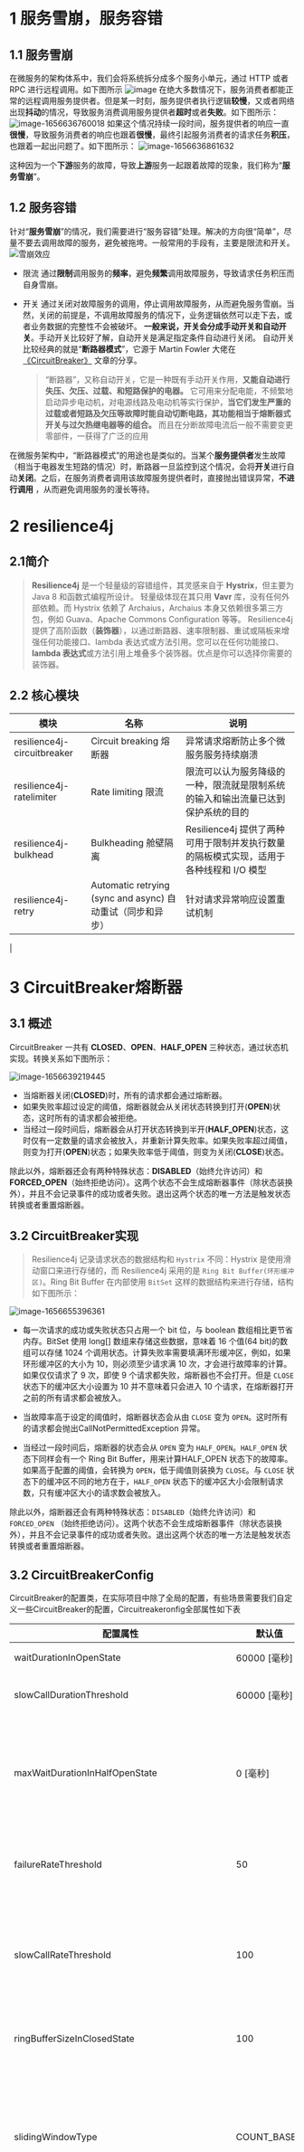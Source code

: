 # 1 服务雪崩，服务容错

## 1.1 服务雪崩

在微服务的架构体系中，我们会将系统拆分成多个服务小单元，通过 HTTP 或者 RPC 进行远程调用。如下图所示
![image](https://oss.sparksys.top/halo/image.png)
在绝大多数情况下，服务消费者都能正常的远程调用服务提供者。但是某一时刻，服务提供者执行逻辑**较慢**，又或者网络出现**抖动**的情况，导致服务消费调用服务提供者**超时**或者**失败**。如下图所示：
![image-1656636760018](https://oss.sparksys.top/halo/image-1656636760018.png)
如果这个情况持续一段时间，服务提供者的响应一直**很慢**，导致服务消费者的响应也跟着**很慢**，最终引起服务消费者的请求任务**积压**，也跟着一起出问题了。如下图所示：
![image-1656636861632](https://oss.sparksys.top/halo/image-1656636861632.png)

这种因为一个**下游**服务的故障，导致**上游**服务一起跟着故障的现象，我们称为“**服务雪崩**”。

## 1.2 服务容错

针对“**服务雪崩**”的情况，我们需要进行“服务容错”处理。解决的方向很“简单”，尽量不要去调用故障的服务，避免被拖垮。一般常用的手段有，主要是限流和开关。
![雪崩效应](https://oss.sparksys.top/halo/%E9%9B%AA%E5%B4%A9%E6%95%88%E5%BA%94.jpg)

- 限流
  通过**限制**调用服务的**频率**，避免**频繁**调用故障服务，导致请求任务积压而自身雪崩。

- 开关
  通过关闭对故障服务的调用，停止调用故障服务，从而避免服务雪崩。当然，关闭的前提是，不调用故障服务的情况下，业务逻辑依然可以走下去，或者业务数据的完整性不会被破坏。
  **一般来说，开关会分成手动开关和自动开关**。手动开关比较好了解，自动开关是满足指定条件自动进行关闭。
  自动开关比较经典的就是“**断路器模式**”，它源于 Martin Fowler 大佬在 [《CircuitBreaker》](https://martinfowler.com/bliki/CircuitBreaker.html) 文章的分享。
  > “断路器”，又称自动开关，它是一种既有手动开关作用，**又能自动进行失压、欠压、过载、和短路保护的电器。**
  它可用来分配电能，不频繁地启动异步电动机，对电源线路及电动机等实行保护，**当它们发生严重的过载或者短路及欠压等故障时能自动切断电路，其功能相当于熔断器式开关与过欠热继电器等的组合。** 而且在分断故障电流后一般不需要变更零部件，一获得了广泛的应用

在微服务架构中，“断路器模式”的用途也是类似的。当某个**服务提供者**发生故障（相当于电器发生短路的情况）时，断路器一旦监控到这个情况，会将**开关**进行自动**关闭**。之后，在服务消费者调用该故障服务提供者时，直接抛出错误异常，**不进行调用**
，从而避免调用服务的漫长等待。

# 2 resilience4j

## 2.1简介

> **Resilience4j** 是一个轻量级的容错组件，其灵感来自于 **Hystrix**，但主要为 Java 8 和函数式编程所设计。
> 轻量级体现在其只用 **Vavr** 库，没有任何外部依赖。而 Hystrix 依赖了 Archaius，Archaius 本身又依赖很多第三方包，例如 Guava、Apache Commons Configuration 等等。
> Resilience4j 提供了高阶函数（**装饰器**），以通过断路器、速率限制器、重试或隔板来增强任何功能接口、lambda 表达式或方法引用。您可以在任何功能接口、**lambda 表达式**或方法引用上堆叠多个装饰器。优点是你可以选择你需要的装饰器。

## 2.2 核心模块

|模块|名称|说明|
| ----| ----| ----|
|resilience4j-circuitbreaker|Circuit breaking 熔断器|异常请求熔断防止多个微服务服务持续崩溃|
|resilience4j-ratelimiter| Rate limiting 限流|限流可以认为服务降级的一种，限流就是限制系统的输入和输出流量已达到保护系统的目的|
|resilience4j-bulkhead|Bulkheading 舱壁隔离|Resilience4j 提供了两种可用于限制并发执行数量的隔板模式实现，适用于各种线程和 I/O 模型|
|resilience4j-retry|Automatic retrying (sync and async) 自动重试（同步和异步）|针对请求异常响应设置重试机制
|

# 3 CircuitBreaker熔断器

## 3.1 概述

CircuitBreaker 一共有  **CLOSED**、**OPEN**、**HALF_OPEN**  三种状态，通过状态机实现。转换关系如下图所示：

![image-1656639219445](https://oss.sparksys.top/halo/image-1656639219445.png)

- 当熔断器关闭(**CLOSED**)时，所有的请求都会通过熔断器。
- 如果失败率超过设定的阈值，熔断器就会从关闭状态转换到打开(**OPEN**)状态，这时所有的请求都会被拒绝。
- 当经过一段时间后，熔断器会从打开状态转换到半开(**HALF_OPEN**)状态，这时仅有一定数量的请求会被放入，并重新计算失败率。如果失败率超过阈值，则变为打开(**OPEN**)状态；如果失败率低于阈值，则变为关闭(**CLOSE**)状态。

除此以外，熔断器还会有两种特殊状态：**DISABLED**（始终允许访问）和 **FORCED_OPEN**（始终拒绝访问）。这两个状态不会生成熔断器事件（除状态装换外），并且不会记录事件的成功或者失败。退出这两个状态的唯一方法是触发状态转换或者重置熔断器。

## 3.2 CircuitBreaker实现

> Resilience4j 记录请求状态的数据结构和 <code>Hystrix</code> 不同：Hystrix 是使用滑动窗口来进行存储的，而 Resilience4j 采用的是 <code>Ring Bit Buffer(环形缓冲区)</code>。Ring Bit
> Buffer 在内部使用 <code>BitSet</code> 这样的数据结构来进行存储，结构如下图所示：

![image-1656655396361](https://oss.sparksys.top/halo/image-1656655396361.png)

- 每一次请求的成功或失败状态只占用一个 bit 位，与 boolean 数组相比更节省内存。BitSet 使用 long[] 数组来存储这些数据，意味着 16 个值(64 bit)的数组可以存储 1024 个调用状态。计算失败率需要填满环形缓冲区，例如，如果环形缓冲区的大小为
  10，则必须至少请求满 10 次，才会进行故障率的计算。如果仅仅请求了 9 次，即使 9 个请求都失败，熔断器也不会打开。但是 <code>CLOSE</code> 状态下的缓冲区大小设置为 10 并不意味着只会进入 10 个请求，在熔断器打开之前的所有请求都会被放入。

- 当故障率高于设定的阈值时，熔断器状态会从由 <code>CLOSE</code> 变为 <code>OPEN</code>。这时所有的请求都会抛出CallNotPermittedException 异常。
- 当经过一段时间后，熔断器的状态会从 <code>OPEN</code> 变为 <code>HALF_OPEN</code>。<code>HALF_OPEN</code> 状态下同样会有一个 Ring Bit Buffer，用来计算HALF_OPEN
  状态下的故障率。如果高于配置的阈值，会转换为 <code>OPEN</code>，低于阈值则装换为 <code>CLOSE</code>。与 <code>CLOSE</code> 状态下的缓冲区不同的地方在于，<code>HALF_OPEN</code>
  状态下的缓冲区大小会限制请求数，只有缓冲区大小的请求数会被放入。

除此以外，熔断器还会有两种特殊状态：<code>DISABLED</code>（始终允许访问）和 <code>FORCED_OPEN</code>
（始终拒绝访问）。这两个状态不会生成熔断器事件（除状态装换外），并且不会记录事件的成功或者失败。退出这两个状态的唯一方法是触发状态转换或者重置熔断器。

## 3.2  CircuitBreakerConfig

CircuitBreaker的配置类，在实际项目中除了全局的配置，有些场景需要我们自定义一些CircuitBreaker的配置，Circuitreakeronfig全部属性如下表

| 配置属性                                     | 默认值                                                   | 描述                                                         |
| -------------------------------------------- | -------------------------------------------------------- | ------------------------------------------------------------ |
| waitDurationInOpenState                      | 60000 [毫秒]                                             | 半从打开转换到打开之前应等待的时间。                         |
| slowCallDurationThreshold                    | 60000 [毫秒]                                             | 配置持续时间阈值，该数值的呼叫速度缓慢并增加呼叫的速度。     |
| maxWaitDurationInHalfOpenState               | 0 [毫秒]                                                 | 配置最大等待持续时间，控制断路器在切换到打开状态之前可以保持在半开状态的最长时间。<br/>值 0 表示断路器将在 HalfOpen 状态无限等待，直到所有允许的调用都完成。 |
| failureRateThreshold                         | 50                                                       | 以百分比形式配置失败率阈值。<br/>当故障率等于或大于阈值时，断路器转换为断开并开始短路调用。 |
| slowCallRateThreshold                        | 100                                                      | 以百分比配置阈值。当呼叫持续时间大于 或等于阈值时，断路器将呼叫视为慢速呼叫。当慢速呼叫的百分比等于或大于阈值时，断路器转换为断开并开始短路呼叫。slowCallDurationThreshold |
| ringBufferSizeInClosedState                  | 100                                                      | 设置当断路器处于CLOSED状态下的ring buffer的大小，它存储了最近一段时间请求的成功失败状态。 |
| slidingWindowType                            | COUNT_BASED                                              | 配置用于记录CircuitBreaker关闭时调用结果的滑动窗口的类型。<br/>滑动窗口可以是基于计数的，也可以是基于时间的。<br/>如果滑动窗口为 COUNT_BASED，则记录并汇总最后一次调用。 如果滑动窗口是 TIME_BASED，则记录和聚合最后几秒的调用 |
| slidingWindowSize                            | 100                                                      | 配置用于记录关闭时调用窗口的窗口大小。                       |
| minimumNumberOfCalls                         | 100                                                      | 配置在断路器计算错误率或慢速调用率之前所需的最小调用数（每个滑动窗口周期）。<br/>例如，如果minimumNumberOfCalls为10，则必须至少记录10个呼叫，然后才能计算失败率。<br/>如果仅记录了9个呼叫，则即使有9个呼叫都失败，断路器也不会转换为打开状态。 |
| permittedNumberOfCallsInHalfOpenState        | 10                                                       | 配置半开时允许的呼叫数量                                     |
| ringBufferSizeInHalfOpenState                | 10                                                       | 设置当断路器处于HALF_OPEN状态下的ring buffer的大小,它存储了最近一段时间请求的成功失败状态。 |
| automaticTransitionFromOpenToHalfOpenEnabled | false                                                    | 如果设置为 true，则意味着 CircuitBreaker 将自动从打开状态转换为半打开状态，并且不需要调用来触发转换。创建一个线程来监视 CircuitBreakers 的所有实例，一旦 waitDurationInOpenState 通过，将它们转换为 HALF_OPEN。然而，如果设置为 false，则仅在进行调用时才会转换到 HALF_OPEN，即使在传递了 waitDurationInOpenState 之后也是如此。这里的优点是没有线程监视所有断路器的状态。 |
| writableStackTraceEnabled                    | true                                                     | 配置控制 CallNotPermittedException 的堆栈跟踪中的信息量      |
| allowHealthIndicatorToFail                   | false                                                    | 允许运行状况指标失效                                         |
| eventConsumerBufferSize                      | null                                                     | 事件缓冲区大小                                               |
| registerHealthIndicator                      | null                                                     | 健康监测                                                     |
| recordFailurePredicate                       | throwable -> true<br/>默认情况下，所有异常都记录为失败。 | 一个自定义Predicate，用于评估是否应将异常记录为失败。<br/>如果异常应算作失败，则谓词必须返回 true。如果异常<br/>应算作成功，则谓词必须返回 false，除非异常被 显式忽略。 |
| recordExceptions                             | null                                                     | 记录为失败并因此增加失败率的异常列表。<br/>任何匹配或从列表之一继承的异常都算作失败，除非通过。 如果您指定异常列表，则所有其他异常都算作成功，除非它们被明确忽略 |
| ignoreExceptions                             | null                                                     | 被忽略且既不计为失败也不计为成功的异常列表。                 |
| baseConfig                                   | null                                                     | 默认的实例配置                                               |
| enableExponentialBackoff                     | null                                                     | 是否允许使用指数退避算法进行重试间隔时间的计算               |
| exponentialBackoffMultiplier                 | null                                                     | 指数退避乘数值                                               |
| exponentialMaxWaitDurationInOpenState        | null                                                     | 指数最大间隔值                                               |
| enableRandomizedWait                         | null                                                     | 启用随机延迟策略或不启用重试策略延迟的标志                   |
| randomizedWaitFactor                         | null                                                     | 随机延迟因子值                                               |
|                                              |                                                          |                                                              |

## 3.3 CircuitBreaker源码实现

源码实现在CircuitBreaker.decorateCheckedSupplier()方法，见下图：

![image-1656813648686](https://oss.sparksys.top/halo/image-1656813648686.png)

```java
static <T> CheckedFunction0<T> decorateCheckedSupplier(CircuitBreaker circuitBreaker,
        CheckedFunction0<T> supplier) {
        return () -> {
            // 申请执行函数方法supplier.apply()的许可
            // 具体逻辑在CircuiBreakerStateMachine中的CircuitBreakerState中实现
            circuitBreaker.acquirePermission();
            final long start = circuitBreaker.getCurrentTimestamp();
            try {
                // 执行目标方法
                T result = supplier.apply();
                long duration = circuitBreaker.getCurrentTimestamp() - start;
                //目标方法执行完调用onResult(),check result最终调用onSuccess()
                circuitBreaker.onResult(duration, circuitBreaker.getTimestampUnit(), result);
                return result;
            } catch (Exception exception) {
                // Do not handle java.lang.Error
                long duration = circuitBreaker.getCurrentTimestamp() - start;
                // 如果出现异常就调用onError(),执行onError策略的逻辑
                circuitBreaker.onError(duration, circuitBreaker.getTimestampUnit(), exception);
                throw exception;
            }
        };
    }
```

大体流程如下图

![circuitBreaker原理](https://oss.sparksys.top/halo/circuitBreaker%E5%8E%9F%E7%90%86.jpg)

## 3.4 CircuitBreaker使用示例

1. .引入maven依赖

```xml
<!-- 引入 Resilience4j Starter 相关依赖，并实现对其的自动配置 -->
<dependency>
  <groupId>io.github.resilience4j</groupId>
  <artifactId>resilience4j-spring-boot2</artifactId>
  <version>1.4.0</version>
</dependency>
```

2. 配置文件
   创建 application.yml 配置文件，添加 Resilience4j CircuitBreaker 相关配置项。

```yaml
resilience4j:
  # Resilience4j 的熔断器配置项，对应 CircuitBreakerProperties 属性类
  circuitbreaker:
    instances:
      backendA:
        failure-rate-threshold: 50 # 熔断器关闭状态和半开状态使用的同一个失败率阈值，单位：百分比。默认为 50
        ring-buffer-size-in-closed-state: 5 # 熔断器关闭状态的缓冲区大小，不会限制线程的并发量，在熔断器发生状态转换前所有请求都会调用后端服务。默认为 100
        ring-buffer-size-in-half-open-state: 5 # 熔断器半开状态的缓冲区大小，会限制线程的并发量。例如，缓冲区为 10 则每次只会允许 10 个请求调用后端服务。默认为 10
        wait-duration-in-open-state : 5000 # 熔断器从打开状态转变为半开状态等待的时间，单位：微秒
        automatic-transition-from-open-to-half-open-enabled: true # 如果置为 true，当等待时间结束会自动由打开变为半开；若置为 false，则需要一个请求进入来触发熔断器状态转换。默认为 true
        register-health-indicator: true # 是否注册到健康监测
```

**①** <code>resilience4j.circuitbreaker</code> 是 Resilience4j
的熔断器配置项，对应 [CircuitBreakerProperties](https://gitee.com/mirrors/Resilience4j/blob/master/resilience4j-spring-boot2/src/main/java/io/github/resilience4j/circuitbreaker/autoconfigure/CircuitBreakerProperties.java)
属性类。

**②** 在<code> resilience4j.circuitbreaker.instances</code> 配置项下，可以添加熔断器实例的配置，其中 key 为熔断器实例的名字，value
为熔断器实例的具体配置，对应 [CommonCircuitBreakerConfigurationProperties. InstanceProperties](https://gitee.com/mirrors/Resilience4j/blob/master/resilience4j-framework-common/src/main/java/io/github/resilience4j/common/circuitbreaker/configuration/CommonCircuitBreakerConfigurationProperties.java)
类。

这里，我们创建了一个实例名为 <code>"backendA"</code> 的熔断器。

**③** 在 <code>resilience4j.circuitbreaker.configs</code> 配置项下，可以添加通用配置项，提供给 <code>resilience4j.circuitbreaker.instances</code> 熔断器使用。示例如下图：

![13](https://oss.sparksys.top/halo/13.png)

3. 创建 DemoController 类，提供调用用户服务的 HTTP API 接口。代码如下：

```java
@RestController
@RequestMapping("/demo")
public class DemoController {

    private final Logger logger = LoggerFactory.getLogger(getClass());

    @Autowired
    private RestTemplate restTemplate;

    @GetMapping("/get_user")
    @CircuitBreaker(name = "backendA", fallbackMethod = "getUserFallback")
    public String getUser(@RequestParam("id") Integer id) {
        logger.info("[getUser][准备调用 user-service 获取用户({})详情]", id);
        return restTemplate.getForEntity("http://127.0.0.1:18080/user/get?id=" + id, String.class).getBody();
    }

    public String getUserFallback(Integer id, Throwable throwable) {
        logger.info("[getUserFallback][id({}) exception({})]", id, throwable.getClass().getSimpleName());
        return "mock:User:" + id;
    }

}
```

**①** 在 <code>#getUser(Integer id)</code> 方法中，我们使用 RestTemplate 调用用户服务提供的 <code>/user/get</code> 接口，获取用户详情。

**②** 在 <code>#getUser(Integer id)</code> 方法上，添加了 Resilience4j 提供的 @CircuitBreaker 注解：

- 通过 <code>name</code> 属性，设置对应的 CircuitBreaker 熔断器实例名为 <code>"backendA"</code>，就是我们在「2. 配置文件」中所添加的。
- 通过 <code>fallbackMethod</code> 属性，设置执行发生 Exception 异常时，执行对应的 <code>#getUserFallback(Integer id, Throwable throwable)</code>
  方法。注意，fallbackMethod 方法的参数要和**原始方法一致**，最后一个为 **Throwable** 异常。

通过不同的 Throwable 异常，我们可以进行不同的 fallback 降级处理。极端情况下，Resilience4j 熔断器打开时，不会执行 **#getUser(Integer id)** 方法，而是直接抛出 **CallNotPermittedException**
异常，然后也是进入 fallback 降级处理。

## 3.5 CircuitBreaker原理

上面可知，加入 <code>@CircuitBreaker(name = "backendA", fallbackMethod = "getUserFallback")</code> 即可轻松实现熔断，接下来我们看一下源码实现

- 核心就是使用了spring的Aspect切面，

![image-1656640092187](https://oss.sparksys.top/halo/image-1656640092187.png)

通过 <code>@Pointcut(value = "@within(circuitBreaker) || @annotation(circuitBreaker)", argNames = "circuitBreaker")</code> 来动态代理执行

![image-1656640275748](https://oss.sparksys.top/halo/image-1656640275748.png)

![image-1656641488231](https://oss.sparksys.top/halo/image-1656641488231.png)

# 4 Bulkhead 舱壁

## 4.1 概念理解

> Bulkhead 指的是船舶中的舱壁，它将船体分隔为多个船舱，在船部分受损时可避免沉船。
> 在 Resilience4j 中，提供了基于 **Semaphore** 信号量和 **ThreadPool** 线程池两种 Bulkhead 实现，**隔离不同种类的调用**，并提供流控的能力，从而避免某类调用异常时而占用所有资源，导致影响整个系统。

## 4.2 信号量使用示例

1. 配置文件

```java
resilience4j:
  # Resilience4j 的信号量 Bulkhead 配置项，对应 BulkheadConfigurationProperties 属性类
  bulkhead:
    instances:
      backendC:
        max-concurrent-calls: 1 # 并发调用数。默认为 25
        max-wait-duration: 5s # 并发调用到达上限时，阻塞等待的时长，单位：微秒。默认为 0
```

**①** <code>resilience4j.bulkhead</code> 是 Resilience4j 的信号量 Bulkhead
配置项，对应 [BulkheadProperties](https://gitee.com/mirrors/Resilience4j/blob/master/resilience4j-spring-boot2/src/main/java/io/github/resilience4j/bulkhead/autoconfigure/BulkheadProperties.java)
属性类。

**②** 在 <code>resilience4j.bulkhead.instances</code> 配置项下，可以添加 Bulkhead 实例的配置，其中 key 为 Bulkhead 实例的名字，value 为 Bulkhead
实例的具体配置，对应 [CommonBulkheadConfigurationProperties.InstanceProperties](https://gitee.com/mirrors/Resilience4j/blob/master/resilience4j-framework-common/src/main/java/io/github/resilience4j/common/bulkhead/configuration/CommonBulkheadConfigurationProperties.java)
类。
这里，我们创建了一个实例名为 "**backendC**" 的 Bulkhead，有一点要注意，在请求被流控时，并不是直接失败抛出异常，而是阻塞等待最大 <code>max-wait-duration</code> 微秒，看看是否能够请求通过。

**③** 在 <code>resilience4j.bulkhead.configs</code> 配置项下，可以添加通用配置项，提供给 <code>resilience4j.bulkhead.instances Bulkhead</code> 使用。示例如下图：
![image-1656642584556](https://oss.sparksys.top/halo/image-1656642584556.png)

2. 创建 BulkheadDemoController类

```java
@RestController
@RequestMapping("/bulkhead-demo")
public class BulkheadDemoController {

    private final Logger logger = LoggerFactory.getLogger(getClass());

    @GetMapping("/get_user")
    @Bulkhead(name = "backendC", fallbackMethod = "getUserFallback", type = Bulkhead.Type.SEMAPHORE)
    public String getUser(@RequestParam("id") Integer id) throws InterruptedException {
        logger.info("[getUser][id({})]", id);
        Thread.sleep(10 * 1000L); // sleep 10 秒
        return "User:" + id;
    }

    public String getUserFallback(Integer id, Throwable throwable) {
        logger.info("[getUserFallback][id({}) exception({})]", id, throwable.getClass().getSimpleName());
        return "mock:User:" + id;
    }

}
```

**①** 在 <code>#getUser(Integer id)</code> 方法中，我们直接返回 <code>"User:{id}"</code>，不进行任何逻辑。不过，这里为了模拟调用执行一定时长，通过 sleep 10 秒来实现。

**②** 在 <code>#getUser(Integer id)</code> 方法上，添加了 Resilience4j 提供的 <code>@Bulkhead</code> 注解：

- 通过 <code>name</code> 属性，设置对应的 Bulkhead 实例名为 "backendC"，就是我们在「4.1 配置文件」中所添加的。
- 通过 <code>type</code> 属性，设置 Bulkhead 类型为**信号量**的方式。
- 通过 <code>fallbackMethod</code> 属性，设置执行发生 Exception 异常时，执行对应的 <code>#getUserFallback(Integer id, Throwable throwable)</code> 方法。注意，<code>
  fallbackMethod</code> 方法的参数要和**原始**方法一致，最后一个为 **Throwable** 异常。

在请求被流控时，Resilience4j 不会执行 <code>#getUser(Integer id)</code> 方法，而是直接抛出 **BulkheadFullException** 异常，然后就进入 fallback 降级处理。

## 4.3 线程池Bulkhead示例

1. 配置文件

> 修改 <code>application.yml</code> 配置文件，添加 Resilience4j 信号量类型的 Bulkhead 相关配置项。

```yaml
resilience4j:
  # Resilience4j 的线程池 Bulkhead 配置项，对应 ThreadPoolBulkheadProperties 属性类
  thread-pool-bulkhead:
    instances:
      backendD:
        max-thread-pool-size: 1 # 线程池的最大大小。默认为 Runtime.getRuntime().availableProcessors()
        core-thread-pool-size: 1 # 线程池的核心大小。默认为 Runtime.getRuntime().availableProcessors() - 1
        queue-capacity: 100 # 线程池的队列大小。默认为 100
        keep-alive-duration: 100s # 超过核心大小的线程，空闲存活时间。默认为 20 毫秒
```

**①** <code>resilience4j.thread-pool-bulkhead</code> 是 Resilience4j 的线程池 Bulkhead
配置项，对应 [ThreadPoolBulkheadProperties](https://gitee.com/mirrors/Resilience4j/blob/master/resilience4j-spring-boot2/src/main/java/io/github/resilience4j/bulkhead/autoconfigure/ThreadPoolBulkheadProperties.java)
属性类。

**② 在 <code>resilience4j.thread-pool-bulkhead.instances</code> 配置项下，可以添加 Bulkhead 实例的配置，其中 key 为 Bulkhead 实例的名字，value 为 Bulkhead
实例的具体配置，对应 [CommonBulkheadConfigurationProperties.InstanceProperties](https://gitee.com/mirrors/Resilience4j/blob/master/resilience4j-framework-common/src/main/java/io/github/resilience4j/common/bulkhead/configuration/CommonBulkheadConfigurationProperties.java)
类。

这里，我们创建了一个实例名为 "backendD" 的 Bulkhead。

**③** 在 <code>resilience4j.thread-pool-bulkhead.configs</code> 配置项下，可以添加通用配置项，提供给 <code>resilience4j.thread-pool-bulkhead.instances
Bulkhead</code> 使用。示例如下图：
![33](https://oss.sparksys.top/halo/33.png)

2. 创建 ThreadPoolBulkheadDemoController 类

```java
@RestController
@RequestMapping("/thread-pool-bulkhead-demo")
public class ThreadPoolBulkheadDemoController {

    @Autowired
    private ThreadPoolBulkheadService threadPoolBulkheadService;

    @GetMapping("/get_user")
    public String getUser(@RequestParam("id") Integer id) throws ExecutionException, InterruptedException {
        threadPoolBulkheadService.getUser0(id);
        return threadPoolBulkheadService.getUser0(id).get();
    }

    @Service
    public static class ThreadPoolBulkheadService {

        private final Logger logger = LoggerFactory.getLogger(ThreadPoolBulkheadService.class);

        @Bulkhead(name = "backendD", fallbackMethod = "getUserFallback", type = Bulkhead.Type.THREADPOOL)
        public CompletableFuture<String> getUser0(Integer id) throws InterruptedException {
            logger.info("[getUser][id({})]", id);
            Thread.sleep(10 * 1000L); // sleep 10 秒
            return CompletableFuture.completedFuture("User:" + id);
        }

        public CompletableFuture<String> getUserFallback(Integer id, Throwable throwable) {
            logger.info("[getUserFallback][id({}) exception({})]", id, throwable.getClass().getSimpleName());
            return CompletableFuture.completedFuture("mock:User:" + id);
        }

    }
}
```

> 友情提示：这里创建了 <code>ThreadPoolBulkheadService</code> 的原因是，这里我们使用 Resilience4j 是基于注解 + AOP的方式，如果直接 this. 方式来调用方法，实际没有走代理，导致 Resilience4j 无法使用
> AOP。

**①** 在 <code>#getUser(Integer id)</code> 方法中，我们调用了 2 次 ThreadPoolBulkheadService 的 <code>#getUser0(Integer id)</code> 方法，测试在线程池 Bulkhead
下，且线程池大小为 1 时，被流控成“串行”执行。

**②** 在 <code>#getUser0(Integer id)</code> 方法上，添加了 Resilience4j 提供的 <code>@Bulkhead</code> 注解：

通过 <code>name</code> 属性，设置对应的 Bulkhead 实例名为 "<code>backendC</code>"，就是我们在「1. 配置文件」中所添加的。
通过 <code>type</code> 属性，设置 Bulkhead 类型为**线程池**的方式。
通过 <code>fallbackMethod</code> 属性，设置执行发生 Exception 异常时，执行对应的 <code>#getUserFallback(Integer id, Throwable throwable)</code>
方法。注意，fallbackMethod 方法的参数要和**原始**方法一致，最后一个为 **Throwable** 异常。

注意！！！方法的返回类型必须是 CompletableFuture 类型，包括 fallback 方法，否则会报异常，毕竟要提交线程池中执行。
在请求被流控时，Resilience4j 不会执行 <code>#getUser0(Integer id)</code> 方法，而是直接抛出 <code>BulkheadFullException</code> 异常，然后就进入 fallback 降级处理。

## 4.4 Bulkhead源码实现

上面可知，加入 <code>@Bulkhead(name = "backendC", fallbackMethod = "getUserFallback", type = Bulkhead.Type.SEMAPHORE)
</code> 即可轻松实现熔断，接下来我们看一下源码实现

![image-1656643313409](https://oss.sparksys.top/halo/image-1656643313409.png)

![image-1656643384484](https://oss.sparksys.top/halo/image-1656643384484.png)

![image-1656643474269](https://oss.sparksys.top/halo/image-1656643474269.png)

# 5 resilience4j 重试

> 微服务系统中，会遇到**在线发布**，一般的发布更新策略是：**启动一个新的，启动成功之后，关闭一个旧的，直到所有的旧的都被关闭**。Spring Boot 具有**优雅关闭**的功能，可以保证请求处理完再关闭，同时会拒绝新的请求。对于这些拒绝的请求，为了保证**用户体验**
> 不受影响，是需要**重试**的。Resilience4j 提供了 **Retry** 组件，在执行失败时，进行重试的行为。

## 5.1 使用示例

1. 配置文件

> 修改 application.yml 配置文件，添加 Resilience4j Retry 相关配置项。

```yaml
resilience4j:
  # Resilience4j 的重试 Retry 配置项，对应 RetryProperties 属性类
  retry:
    instances:
      backendE:
        max-retry-Attempts: 3 # 最大重试次数。默认为 3
        wait-duration: 5s # 下次重试的间隔，单位：微秒。默认为 500 毫秒
        retry-exceptions: # 需要重试的异常列表。默认为空
        ingore-exceptions: # 需要忽略的异常列表。默认为空
```

**①** <code>resilience4j.retry</code> 是 Resilience4j 的 Retry
配置项，对应 [RetryProperties](https://gitee.com/mirrors/Resilience4j/blob/master/resilience4j-spring-boot2/src/main/java/io/github/resilience4j/retry/autoconfigure/RetryProperties.java)
属性类。

**②** 在 <code>resilience4j.retry.instances</code> 配置项下，可以添加 Retry 实例的配置，其中 key 为 Retry **实例的名字**，value 为 Retry
实例的具体配置，对应 [CommonBulkheadConfigurationProperties.InstanceProperties](https://gitee.com/mirrors/Resilience4j/blob/master/resilience4j-framework-common/src/main/java/io/github/resilience4j/common/bulkhead/configuration/CommonBulkheadConfigurationProperties.java)
类。

这里，我们创建了一个实例名为 "backendE" 的 Retry。
**③** 在 <code>resilience4j.retry.configs</code> 配置项下，可以添加通用配置项，提供给 <code>resilience4j.retry.instances</code> Retry 使用。示例如下图：
![42](https://oss.sparksys.top/halo/42.png)

2. RetryDemoController

> 创建 <code>RetryDemoController</code> 类，提供调用用户服务的 HTTP API 接口。代码如下：

```java

@RestController
@RequestMapping("/retry-demo")
public class RetryDemoController {

    private final Logger logger = LoggerFactory.getLogger(getClass());

    @Autowired
    private RestTemplate restTemplate;

    @GetMapping("/get_user")
    @Retry(name = "backendE", fallbackMethod = "getUserFallback")
    public String getUser(@RequestParam("id") Integer id) {
        logger.info("[getUser][准备调用 user-service 获取用户({})详情]", id);
        return restTemplate.getForEntity("http://127.0.0.1:18080/user/get?id=" + id, String.class).getBody();
    }

    public String getUserFallback(Integer id, Throwable throwable) {
        logger.info("[getUserFallback][id({}) exception({})]", id, throwable.getClass().getSimpleName());
        return "mock:User:" + id;
    }

}
```

**①** 在 <code>#getUser(Integer id)</code> 方法中，我们使用 RestTemplate 调用用户服务提供的 <code>/user/get</code> 接口，获取用户详情。

**②** 在 <code>#getUser(Integer id)</code> 方法上，添加了 Resilience4j 提供的 <code>@Retry</code> 注解：

- 通过 <code>name</code> 属性，设置对应的 Retry 实例名为 "<code>backendE</code>"，就是我们在「1 配置文件」中所添加的。
- 通过 <code>fallbackMethod</code> 属性，设置执行发生 Exception 异常时，执行对应的 <code>#getUserFallback(Integer id, Throwable throwable) </code>方法。注意，<code>
  fallbackMethod </code>方法的参数要和原始方法一致，最后一个为 **Throwable** 异常。
  在多次重试失败到达上限时，Resilience4j 会抛出 MaxRetriesExceeded 异常，然后就进入 fallback 降级处理。

## 5.2 retry源码实现

上面可知，加入 <code>@Retry(name = "backendE", fallbackMethod = "getUserFallback")</code>
即可轻松实现重试，接下来我们看一下源码实现

![image-1656645941254](https://oss.sparksys.top/halo/image-1656645941254.png)

![image-1656645977294](https://oss.sparksys.top/halo/image-1656645977294.png)

# 6 Resilience4j 熔断、舱壁、重试最佳实践

1. 添加Resilience4j 的注解

> 我们在相同方法上，添加Resilience4j 的注解，从而组合使用熔断、限流、舱壁、重试、重试的功能

```java
@CircuitBreaker(name = BACKEND, fallbackMethod = "fallback")
@RateLimiter(name = BACKEND)
@Bulkhead(name = BACKEND)
@Retry(name = BACKEND, fallbackMethod = "fallback")
@TimeLimiter(name = BACKEND)
public String method(String param1) {
    throws new Exception("xxxx");
}

private String fallback(String param1, IllegalArgumentException e) {
    return "test:IllegalArgumentException";
}

private String fallback(String param1, RuntimeException e) {
    return "test:RuntimeException";
}
```

此时，我们就要注意它们的执行顺序是 ：

```text
Retry > Bulkhead > RateLimiter > TimeLimiter > Bulkhead
```

|注解|切面|顺序|
|-------|-------|-------|
|@Retry|[RetryAspect](https://gitee.com/mirrors/Resilience4j/blob/master/resilience4j-spring/src/main/java/io/github/resilience4j/retry/configure/RetryAspect.java)|Ordered.LOWEST_PRECEDENCE - 4|
|@CircuitBreaker|[CircuitBreakerAspect](https://gitee.com/mirrors/Resilience4j/blob/master/resilience4j-spring/src/main/java/io/github/resilience4j/circuitbreaker/configure/CircuitBreakerAspect.java)|Ordered.LOWEST_PRECEDENCE - 3|
|@RateLimiter|[RateLimiterAspect](https://gitee.com/mirrors/Resilience4j/blob/master/resilience4j-spring/src/main/java/io/github/resilience4j/ratelimiter/configure/RateLimiterAspect.java)|Ordered.LOWEST_PRECEDENCE - 2|
|@TimeLimiter|[TimeLimiterAspect](https://gitee.com/mirrors/Resilience4j/blob/master/resilience4j-spring/src/main/java/io/github/resilience4j/timelimiter/configure/TimeLimiterAspect.java)|Ordered.LOWEST_PRECEDENCE - 1|
|@Bulkhead|    [BulkheadAspect](https://gitee.com/mirrors/Resilience4j/blob/master/resilience4j-spring/src/main/java/io/github/resilience4j/bulkhead/configure/BulkheadAspect.java)|Ordered.LOWEST_PRECEDENCE|

![image-1656648883702](https://oss.sparksys.top/halo/image-1656648883702.png)

# 7 彩蛋

至此，我们已经完成了 Resilience4j 的入门。总的来说，因为Resilience4j 几个组件的拆分非常干净，所以理解起来还是蛮轻松的。

后续，可以自己在看看[《Resilience4j 官方文档》](https://resilience4j.readme.io/docs)，进行下查漏补缺。

另外，熔断组件的选型上的思考，可以参考以下图进行选择：
![5248b770c05cc1141b2d4d9ccfe3df72](https://oss.sparksys.top/halo/5248b770c05cc1141b2d4d9ccfe3df72.jpeg)

下一章我们即将讲([《Spring Cloud进阶之路之resilience4j feign实现重试、断路器以及线程隔离》](11)，敬请期待！

# 公众号

学习不走弯路，关注公众号「凛冬王昭君」

![wechat-sparkzxl.jpg](https://oss.sparksys.top/sparkzxl-framework/wechat-sparkzxl.jpg)